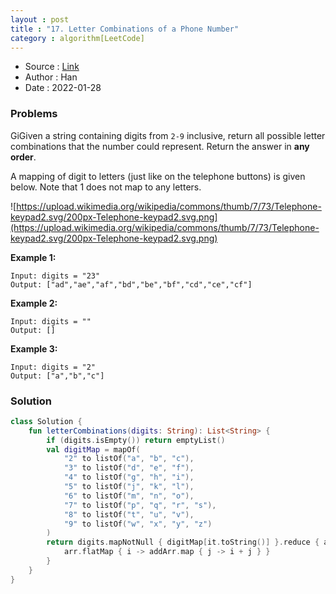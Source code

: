 ```yaml
---
layout : post 
title : "17. Letter Combinations of a Phone Number"
category : algorithm[LeetCode]
---
```


* Source : [Link](https://leetcode.com/problems/letter-combinations-of-a-phone-number/)
* Author : Han
* Date   : 2022-01-28

### Problems
GiGiven a string containing digits from `2-9` inclusive, return all possible letter combinations that the number could represent. Return the answer in **any order**.

A mapping of digit to letters (just like on the telephone buttons) is given below. Note that 1 does not map to any letters.

![https://upload.wikimedia.org/wikipedia/commons/thumb/7/73/Telephone-keypad2.svg/200px-Telephone-keypad2.svg.png](https://upload.wikimedia.org/wikipedia/commons/thumb/7/73/Telephone-keypad2.svg/200px-Telephone-keypad2.svg.png)

**Example 1:**

```
Input: digits = "23"
Output: ["ad","ae","af","bd","be","bf","cd","ce","cf"]

```

**Example 2:**

```
Input: digits = ""
Output: []

```

**Example 3:**

```
Input: digits = "2"
Output: ["a","b","c"]

```

### Solution

```kotlin
class Solution {
    fun letterCombinations(digits: String): List<String> {
        if (digits.isEmpty()) return emptyList()
        val digitMap = mapOf(
            "2" to listOf("a", "b", "c"),
            "3" to listOf("d", "e", "f"),
            "4" to listOf("g", "h", "i"),
            "5" to listOf("j", "k", "l"),
            "6" to listOf("m", "n", "o"),
            "7" to listOf("p", "q", "r", "s"),
            "8" to listOf("t", "u", "v"),
            "9" to listOf("w", "x", "y", "z")
        )
        return digits.mapNotNull { digitMap[it.toString()] }.reduce { arr, addArr ->
            arr.flatMap { i -> addArr.map { j -> i + j } }
        }
    }
}
```
